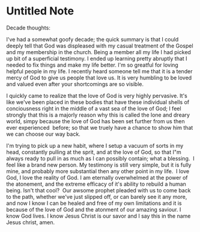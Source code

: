 # Untitled Note

Decade thoughts:

I've had a somewhat goofy decade; the quick summary is that I could deeply tell that God was displeased with my casual treatment of the Gospel and my membership in the church. Being a member all my life I had picked up bit of a superficial testimony. I ended up learning pretty abruptly that I needed to fix things and make my life better. I'm so greatful for loving helpful people in my life. I recently heard someone tell me that it is a tender mercy of God to give us people that love us. It is very humbling to be loved and valued even after your shortcomings are so visible.

I quickly came to realize that the love of God is very highly pervasive. It's like we've been placed in these bodies that have these individual shells of conciousness right in the middle of a vast sea of the love of God; I feel strongly that this is a majorly reason why this is called the lone and dreary world, simpy because the love of God has been set further from us then ever experienced  before; so that we truely have a chance to show him that we can choose our way back.  

I'm trying to pick up a new habit, where I setup a vacuum of sorts in my head, constantly pulling at the sprit, and at the love of God, so that I"m always ready to pull in as much as I can possibly contain; what a blessing.  I feel like a brand new person. My testimony is still very simple, but it is fully mine, and probably more substantial then any other point in my life.  I love God, I love the reality of God. I am eternally overwhelmed at the power of the atonement, and the extreme efficacy of it's ability to rebuild a human being. Isn't that cool?  Our awsome prophet pleaded with us to come back to the path, whether we've just slipped off, or can barely see it any more, and now I know I can be healed and free of my own limitations and it is because of the love of God and the atonment of our amazing saviour. I know God lives. I know Jesus Christ is our savor and I say this in the name Jesus christ, amen.
